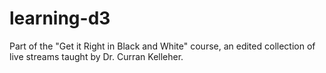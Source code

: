 # learning-d3
Part of the "Get it Right in Black and White" course, an edited collection of live streams taught by Dr. Curran Kelleher. 

